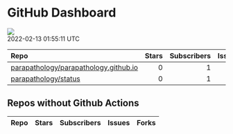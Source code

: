 GitHub Dashboard
================

![](https://github.com/parapathology/status/workflows/Render%20Status/badge.svg)  
2022-02-13 01:55:11 UTC

| Repo                                                                                              | Stars | Subscribers | Issues | Forks | Status                                                                                                                                                                                       | Commit                                                                                                                                                                   |
| :------------------------------------------------------------------------------------------------ | ----: | ----------: | -----: | ----: | :------------------------------------------------------------------------------------------------------------------------------------------------------------------------------------------- | :----------------------------------------------------------------------------------------------------------------------------------------------------------------------- |
| [parapathology/parapathology.github.io](https://github.com/parapathology/parapathology.github.io) |     0 |           1 |      0 |     0 | [![](https://github.com/parapathology/parapathology.github.io/workflows/pages-build-deployment/badge.svg)](https://github.com/parapathology/parapathology.github.io/actions/runs/1777468248) | <a href="https://github.com/parapathology/parapathology.github.io/commit/416870a3c7ef4b5b6b5a83f59c820f57f91df156" title="Create googlefdf78975d31d4cca.html">416870</a> |
| [parapathology/status](https://github.com/parapathology/status)                                   |     0 |           1 |      0 |     0 | [![](https://github.com/parapathology/status/workflows/Render%20Status/badge.svg)](https://github.com/parapathology/status/actions/runs/1835456250)                                          | <a href="https://github.com/parapathology/status/commit/3d0c7aebcaafc23e781d8608744c2a8774df243f" title="WIP">3d0c7a</a>                                                 |

## Repos without Github Actions

| Repo | Stars | Subscribers | Issues | Forks |
| :--- | ----: | ----------: | -----: | ----: |
